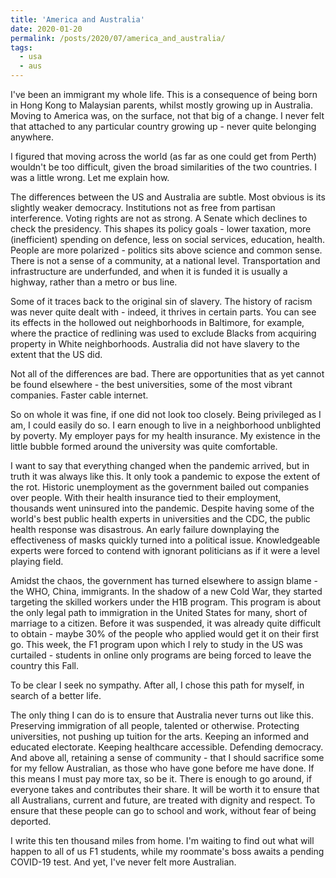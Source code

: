 ```yaml
---
title: 'America and Australia'
date: 2020-01-20
permalink: /posts/2020/07/america_and_australia/
tags:
  - usa
  - aus
---
```


I've been an immigrant my whole life. This is a consequence of being born in Hong Kong to Malaysian parents, whilst mostly growing up in Australia. Moving to America was, on the surface, not that big of a change. I never felt that attached to any particular country growing up - never quite belonging anywhere.

I figured that moving across the world (as far as one could get from Perth) wouldn't be too difficult, given the broad similarities of the two countries. I was a little wrong. Let me explain how.

The differences between the US and Australia are subtle. Most obvious is its slightly weaker democracy. Institutions not as free from partisan interference. Voting rights are not as strong. A Senate which declines to check the presidency. This shapes its policy goals - lower taxation, more (inefficient) spending on defence, less on social services, education, health. People are more polarized - politics sits above science and common sense. There is not a sense of a community, at a national level. Transportation and infrastructure are underfunded, and when it is funded it is usually a highway, rather than a metro or bus line.

Some of it traces back to the original sin of slavery. The history of racism was never quite dealt with - indeed, it thrives in certain parts. You can see its effects in the hollowed out neighborhoods in Baltimore, for example, where the practice of redlining was used to exclude Blacks from acquiring property in White neighborhoods. Australia did not have slavery to the extent that the US did.

Not all of the differences are bad. There are opportunities that as yet cannot be found elsewhere - the best universities, some of the most vibrant companies. Faster cable internet.

So on whole it was fine, if one did not look too closely. Being privileged as I am, I could easily do so. I earn enough to live in a neighborhood unblighted by poverty. My employer pays for my health insurance. My existence in the little bubble formed around the university was quite comfortable.

I want to say that everything changed when the pandemic arrived, but in truth it was always like this. It only took a pandemic to expose the extent of the rot. Historic unemployment as the government bailed out companies over people. With their health insurance tied to their employment, thousands went uninsured into the pandemic. Despite having some of the world's best public health experts in universities and the CDC, the public health response was disastrous. An early failure downplaying the effectiveness of masks quickly turned into a political issue. Knowledgeable experts were forced to contend with ignorant politicians as if it were a level playing field. 

Amidst the chaos, the government has turned elsewhere to assign blame - the WHO, China, immigrants. In the shadow of a new Cold War, they started targeting the skilled workers under the H1B program. This program is about the only legal path to immigration in the United States for many, short of marriage to a citizen. Before it was suspended, it was already quite difficult to obtain - maybe 30% of the people who applied would get it on their first go. This week, the F1 program upon which I rely to study in the US was curtailed - students in online only programs are being forced to leave the country this Fall. 

To be clear I seek no sympathy. After all, I chose this path for myself, in search of a better life. 
 
The only thing I can do is to ensure that Australia never turns out like this. Preserving immigration of all people, talented or otherwise. Protecting universities, not pushing up tuition for the arts. Keeping an informed and educated electorate. Keeping healthcare accessible. Defending democracy. And above all, retaining a sense of community - that I should sacrifice some for my fellow Australian, as those who have gone before me have done. If this means I must pay more tax, so be it. There is enough to go around, if everyone takes and contributes their share. It will be worth it to ensure that all Australians, current and future, are treated with dignity and respect. To ensure that these people can go to school and work, without fear of being deported.

I write this ten thousand miles from home. I'm waiting to find out what will happen to all of us F1 students, while my roommate's boss awaits a pending COVID-19 test. And yet, I've never felt more Australian. 
